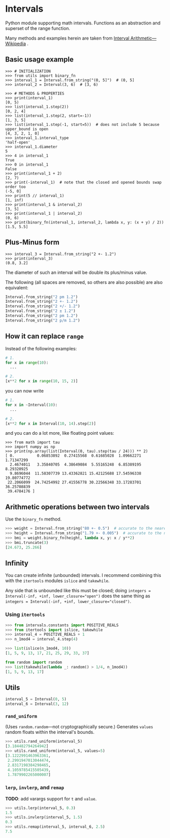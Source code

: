 # Intervals

Python module supporting math intervals.
Functions as an abstraction and superset of the range function.

Many methods and examples herein are taken from
[Interval Arithmetic&mdash;Wikipedia](https://en.wikipedia.org/wiki/Interval_arithmetic)
.

## Basic usage example

```pycon
>>> # INITIALIZATION
>>> from utils import binary_fn
>>> interval_1 = Interval.from_string("(0, 5]")  # (0, 5]
>>> interval_2 = Interval(3, 6)  # [3, 6)

>>> # METHODS & PROPERTIES
>>> print(interval_1)
[0, 5)
>>> list(interval_1.step(2))
[0, 2, 4]
>>> list(interval_1.step(2, start=-1))
[1, 3, 5]
>>> list(interval_1.step(-1, start=5))  # does not include 5 because upper_bound is open
[4, 3, 2, 1, 0]
>>> interval_1.interval_type
'half-open'
>>> interval_1.diameter
5
>>> 4 in interval_1
True
>>> 0 in interval_1
False
>>> print(interval_1 + 2)
[2, 7)
>>> print(-interval_1)  # note that the closed and opened bounds swap order too
(-5, 0]
>>> print(5 // interval_1)
[1, inf)
>>> print(interval_1 & interval_2)
[3, 5]
>>> print(interval_1 | interval_2)
(0, 6)
>>> print(binary_fn(interval_1, interval_2, lambda x, y: (x + y) / 2))
[1.5, 5.5]
```

## Plus-Minus form

```pycon
>>> interval_3 = Interval.from_string("2 +- 1.2")
>>> print(interval_3)
(0.8, 3.2]
```

The diameter of such an interval will be double its plus/minus value.

The following (all spaces are removed, so others are also possible) are also equivalent:

```python
Interval.from_string("2 pm 1.2")
Interval.from_string("2 +- 1.2")
Interval.from_string("2 +/- 1.2")
Interval.from_string("2 ± 1.2")
Interval.from_string("2 pm 1.2")
Interval.from_string("2 p/m 1.2")
```

## How it can replace `range`

Instead of the following examples:

```python
# 1.
for x in range(10):
  ...

# 2.
[x**2 for x in range(10, 15, 2)]
```

you can now write

```python
# 1.
for x in ~Interval(10):
  ...

# 2.
[x**2 for x in Interval(10, 14).step(2)]
```

and you can do a lot more, like floating point values:

```pycon
>>> from math import tau
>>> import numpy as np
>>> print(np.array(list(Interval(0, tau).step(tau / 24))) ** 2)
[ 0.          0.06853892  0.27415568  0.61685028  1.09662271  1.71347299
  2.4674011   3.35840705  4.38649084  5.55165248  6.85389195  8.29320925
  9.8696044  11.58307739 13.43362821 15.42125688 17.54596338 19.80774772
 22.2066099  24.74254992 27.41556778 30.22566348 33.17283701 36.25708839
 39.4784176 ]
```

## Arithmetic operations between two intervals

Use the `binary_fn` method.

```python
>>> weight = Interval.from_string("80 +- 0.5")  # accurate to the nearest kg
>>> height = Interval.from_string("1.79 +- 0.005")  # accurate to the nearest cm
>>> bmi = weight.binary_fn(height, lambda x, y: x / y**2)
>>> bmi.truncate(3)
[24.673, 25.266]
```

## Infinity

You can create infinite (unbounded) intervals. I recommend combining this with the `itertools` modules `islice` and `takewhile`.

Any side that is unbounded like this must be closed; doing `integers = Interval(-inf, +inf, lower_closure="open")` does the same thing as `integers = Interval(-inf, +inf, lower_closure="closed")`.

### Using `itertools`

```python
>>> from intervals.constants import POSITIVE_REALS
>>> from itertools import islice, takewhile
>>> interval_4 = POSITIVE_REALS + 1
>>> n_1mod4 = interval_4.step(4)
```

```python
>>> list(islice(n_1mod4, 10))
[1, 5, 9, 13, 17, 21, 25, 29, 33, 37]
```

```python
from random import random
>>> list(takewhile(lambda _: random() > 1/4, n_1mod4))
[1, 5, 9, 13, 17]
```

## Utils

```python
interval_5 = Interval(0, 5)
interval_6 = Interval(3, 12)
```

### `rand_uniform`

(Uses `random.random`&mdash;not cryptographically secure.) Generates `values` random floats within the interval's bounds.

```python
>>> utils.rand_uniform(interval_5)
[3.184482794264942]
>>> utils.rand_uniform(interval_5, values=5)
[3.1222991463963361,
 2.2991947013044474,
 2.8317198384298465,
 4.1059785415505439,
 1.7879902265000007]
```

### `lerp`, `invlerp`, and `remap`

**TODO**: add varargs support for `t` and `value`.

```python
>>> utils.lerp(interval_5, 0.3)
1.5
>>> utils.invlerp(interval_5, 1.5)
0.3
>>> utils.remap(interval_5, interval_6, 2.5)
7.5
```
